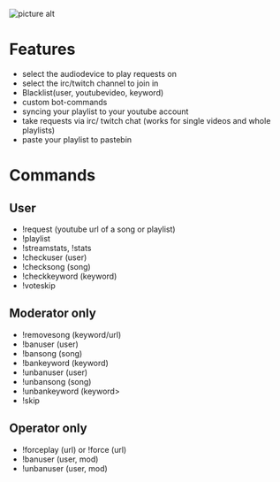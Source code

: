 ![picture alt](http://abload.de/img/unbenannt8ukt1.png "GUI Screenshot")

# Features

- select the audiodevice to play requests on
- select the irc/twitch channel to join in
- Blacklist(user, youtubevideo, keyword)
- custom bot-commands
- syncing your playlist to your youtube account
- take requests via irc/ twitch chat (works for single videos and whole playlists)
- paste your playlist to pastebin

# Commands
## User

- !request (youtube url of a song or playlist)
- !playlist
- !streamstats, !stats
- !checkuser (user)
- !checksong (song)
- !checkkeyword (keyword)
- !voteskip 

## Moderator only

- !removesong (keyword/url)
- !banuser (user)
- !bansong (song)
- !bankeyword (keyword)
- !unbanuser (user)
- !unbansong (song)
- !unbankeyword (keyword>
- !skip 

## Operator only

- !forceplay (url) or !force (url)
- !banuser (user, mod)
- !unbanuser (user, mod) 
